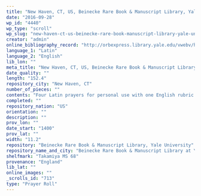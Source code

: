 ```yaml
---
title: "New Haven, CT, US, Beinecke Rare Book & Manuscript Library, Yale University, Takamiya MS 68"
date: "2016-09-28"
wp_id: "4440"
wp_type: "scroll"
wp_slug: "new-haven-ct-us-beinecke-rare-book-manuscript-library-yale-university-takamiya-ms-68"
creator: "admin"
online_bibliography_record: "http://orbexpress.library.yale.edu/vwebv/holdingsInfo?bibId=12280357"
language_1: "Latin"
language_2: "English"
lib_lon: ""
meta_title: "New Haven, CT, US, Beinecke Rare Book & Manuscript Library, Yale University, Takamiya MS 68"
date_quality: ""
length: "152.4"
repository_city: "New Haven, CT"
number_of_pieces: ""
contents: "Four Latin prayers for personal use with one English rubric."
completed: ""
repository_nation: "US"
orientation: ""
description: ""
prov_lon: ""
date_start: "1400"
prov_lat: ""
width: "11.2"
repository: "Beinecke Rare Book & Manuscript Library, Yale University"
repository_name_and_city: "Beinecke Rare Book & Manuscript Library at Yale University, New Haven CT US"
shelfmark: "Takamiya MS 68"
provenance: "England"
lib_lat: ""
online_images: ""
_scrolls_id: "713"
type: "Prayer Roll"
---
```



